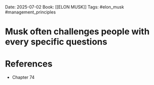 Date: 2025-07-02
Book: [[ELON MUSK]]
Tags: #elon_musk #management_principles 
# Musk often challenges people with every specific questions


# References
- Chapter 74